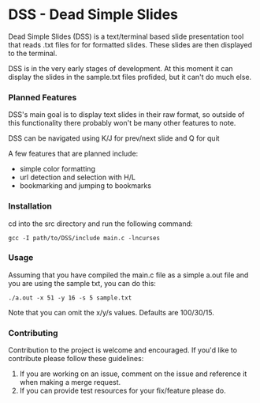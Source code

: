 # DSS - Dead Simple Slides

Dead Simple Slides (DSS) is a text/terminal based slide presentation tool that reads .txt files for for formatted slides. These slides are then displayed to the terminal.

DSS is in the very early stages of development. At this moment it can display the slides in the sample.txt files profided, but it can't do much else. 

### Planned Features

DSS's main goal is to display text slides in their raw format, so outside of this functionality there probably won't be many other features to note.

DSS can be navigated using K/J for prev/next slide and Q for quit

A few features that are planned include:
+ simple color formatting
+ url detection and selection with H/L
+ bookmarking and jumping to bookmarks 

### Installation

cd into the src directory and run the following command:

`gcc -I path/to/DSS/include main.c -lncurses`

### Usage

Assuming that you have compiled the main.c file as a simple a.out file and you are using the sample txt, you can do this:

`./a.out -x 51 -y 16 -s 5 sample.txt`

Note that you can omit the x/y/s values. Defaults are 100/30/15.

### Contributing

Contribution to the project is welcome and encouraged. If you'd like to contribute please follow these guidelines:
1. If you are working on an issue, comment on the issue and reference it when making a merge request.
2. If you can provide test resources for your fix/feature please do.
